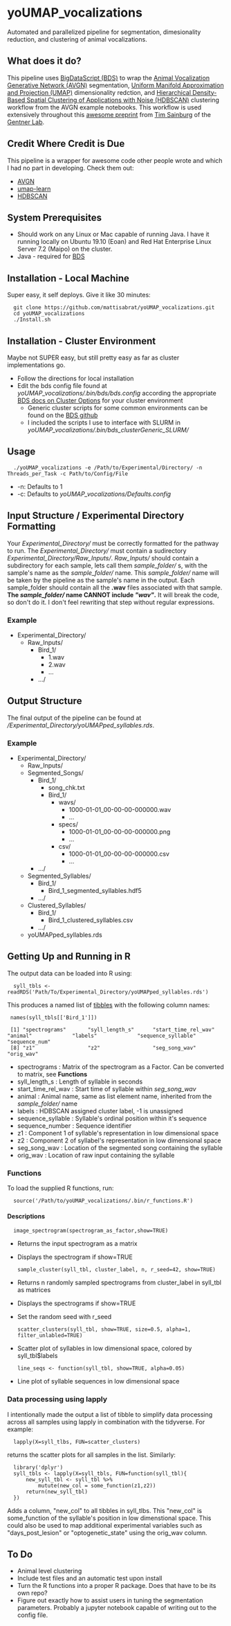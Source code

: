 # yoUMAP_vocalizations
Automated and parallelized pipeline for segmentation, dimesionality reduction, and clustering of animal vocalizations.

## What does it do?
This pipeline uses [BigDataScript (BDS)](https://pcingola.github.io/BigDataScript/) to wrap the [Animal Vocalization Generative Network (AVGN)](https://github.com/timsainb/AVGN) segmentation, [Uniform Manifold Approximation and Projection (UMAP)](https://umap-learn.readthedocs.io/en/latest/) dimensionality redction, and [Hierarchical Density-Based Spatial Clustering of Applications with Noise (HDBSCAN)](https://hdbscan.readthedocs.io/en/latest/) clustering workflow from the AVGN example notebooks. This workflow is used extensively throughout this [awesome preprint](https://www.biorxiv.org/content/10.1101/870311v1) from [Tim Sainburg](https://github.com/timsainb) of the [Gentner Lab](https://github.com/gentnerlab). 

## Credit Where Credit is Due
This pipeline is a wrapper for awesome code other people wrote and which I had no part in developing. Check them out:
* [AVGN](https://github.com/timsainb/AVGN)
* [umap-learn](https://umap-learn.readthedocs.io/en/latest/)
* [HDBSCAN](https://hdbscan.readthedocs.io/en/latest/)

## System Prerequisites
* Should work on any Linux or Mac capable of running Java. I have it running locally on Ubuntu 19.10 (Eoan) and Red Hat Enterprise Linux Server 7.2 (Maipo) on the cluster.
* Java - required for [BDS](https://pcingola.github.io/BigDataScript/)

## Installation - Local Machine
Super easy, it self deploys. Give it like 30 minutes:

      git clone https://github.com/mattisabrat/yoUMAP_vocalizations.git
      cd yoUMAP_vocalizations
      ./Install.sh
      

## Installation - Cluster Environment
Maybe not SUPER easy, but still pretty easy as far as cluster implementations go. 
* Follow the directions for local installation
* Edit the bds config file found at *yoUMAP_vocalizations/.bin/bds/bds.config* according the appropriate [BDS docs on Cluster Options](https://pcingola.github.io/BigDataScript/manual/site/bdsconfig/#cluster-options) for your cluster environment
  * Generic cluster scripts for some common environments can be found on the [BDS github](https://github.com/pcingola/BigDataScript/tree/master/config)
  * I included the scripts I use to interface with SLURM in *yoUMAP_vocalizations/.bin/bds_clusterGeneric_SLURM/*

## Usage

      ./yoUMAP_vocalizations -e /Path/to/Experimental/Directory/ -n Threads_per_Task -c Path/to/Config/File

* -n: Defaults to 1
* -c: Defaults to  *yoUMAP_vocalizations/Defaults.config*

## Input Structure / Experimental Directory Formatting
Your *Experimental_Directory/* must be correctly formatted for the pathway to run. The *Experimental_Directory/* must contain a sudirectory *Experimental_Directory/Raw_Inputs/*. *Raw_Inputs/* should contain a subdirectory for each sample, lets call them *sample_folder/* s, with the sample's name as the *sample_folder/* name. This *sample_folder/* name will be taken by the pipeline as the sample's name in the output. Each sample_folder should contain all the **.wav** files associated with that sample. **The *sample_folder/* name CANNOT include *"wav"*.** It will break the code, so don't do it. I don't feel rewriting  that step without regular expressions.

### Example
* Experimental_Directory/
  * Raw_Inputs/
    * Bird_1/
      * 1.wav
      * 2.wav
      * ...
    * .../

## Output Structure 
The final output of the pipeline can be found at */Experimental_Directory/yoUMAPped_syllables.rds*. 

### Example
* Experimental_Directory/
  * Raw_Inputs/
  * Segmented_Songs/
    * Bird_1/
      * song_chk.txt
      * Bird_1/
        * wavs/
          * 1000-01-01_00-00-00-000000.wav
          * ...
        * specs/
          * 1000-01-01_00-00-00-000000.png
          * ...
        * csv/
          * 1000-01-01_00-00-00-000000.csv
          * ...
    * .../
  * Segmented_Syllables/
    * Bird_1/
      * Bird_1_segmented_syllables.hdf5
    * .../
  * Clustered_Syllables/
    * Bird_1/
      * Bird_1_clustered_syllables.csv
    * .../
  * yoUMAPped_syllables.rds

## Getting Up and Running in R
The output data can be loaded into R using:
      
      syll_tbls <- readRDS('Path/To/Experimental_Directory/yoUMAPped_syllables.rds')
      
This produces a named list of [tibbles](https://tibble.tidyverse.org/) with the following column names:

     names(syll_tbls[['Bird_1']])

     [1] "spectrograms"       "syll_length_s"      "start_time_rel_wav" "animal"             "labels"             "sequence_syllable"  "sequence_num"      
     [8] "z1"                 "z2"                 "seg_song_wav"       "orig_wav"                   

* spectrograms : Matrix of the spectrogram as a Factor. Can be converted to matrix, see **Functions**
* syll_length_s : Length of syllable in seconds
* start_time_rel_wav : Start time of syllable within *seg_song_wav*
* animal : Animal name, same as list element name, inherited from the *sample_folder/* name
* labels : HDBSCAN assigned cluster label, -1 is unassigned
* sequence_syllable : Syllable's ordinal position within it's sequence
* sequence_number : Sequence identifier
* z1 : Component 1 of syllable's representation in low dimensional space 
* z2 : Component 2 of syllabel's representation in low dimensional space
* seg_song_wav : Location of the segmented song containing the syllable
* orig_wav : Location of raw input containing the syllable

### Functions
To load the supplied R functions, run:

      source('/Path/to/yoUMAP_vocalizations/.bin/r_functions.R')
 
 #### Descriptions
      
      image_spectrogram(spectrogram_as_factor,show=TRUE)
* Returns the input spectrogram as a matrix 
* Displays the spectrogram if show=TRUE

      sample_cluster(syll_tbl, cluster_label, n, r_seed=42, show=TRUE)
* Returns n randomly sampled spectrograms from cluster_label in syll_tbl as matrices
* Displays the spectrograms if show=TRUE
* Set the random seed with r_seed

      scatter_clusters(syll_tbl, show=TRUE, size=0.5, alpha=1, filter_unlabled=TRUE)
* Scatter plot of syllables in low dimensional space, colored by syll_tbl$labels

      line_seqs <- function(syll_tbl, show=TRUE, alpha=0.05)
* Line plot of syllable sequences in low dimensional space

### Data processing using lapply
I intentionally made the output a list of tibble to simplify data processing across all samples using lapply in combination with the tidyverse. For example:

      lapply(X=syll_tlbs, FUN=scatter_clusters)
      
returns the scatter plots for all samples in the list. Similarly:
      
      library('dplyr')
      syll_tbls <- lapply(X=syll_tbls, FUN=function(syll_tbl){
          new_syll_tbl <- syll_tbl %>%
              mutute(new_col = some_function(z1,z2))
          return(new_syll_tbl)
      })

Adds a column, "new_col" to all tibbles in syll_tlbs. This "new_col" is some_function of the syllable's position in low dimenstional space. This could also be used to map additional experimental variables such as "days_post_lesion" or "optogenetic_state" using the orig_wav column.

## To Do
  * Animal level clustering
  * Include test files and an automatic test upon install
  * Turn the R functions into a proper R package. Does that have to be its own repo?
  * Figure out exactly how to assist users in tuning the segmentation parameters. Probably a jupyter notebook capable of writing out to the config file.

